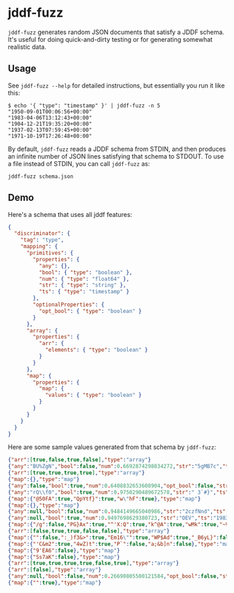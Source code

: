 # jddf-fuzz

`jddf-fuzz` generates random JSON documents that satisfy a JDDF schema. It's
useful for doing quick-and-dirty testing or for generating somewhat realistic
data.

## Usage

See `jddf-fuzz --help` for detailed instructions, but essentially you run it
like this:

```text
$ echo '{ "type": "timestamp" }' | jddf-fuzz -n 5
"1950-09-01T00:06:56+00:00"
"1983-04-06T13:12:43+00:00"
"1904-12-21T19:35:20+00:00"
"1937-02-13T07:59:45+00:00"
"1971-10-19T17:26:48+00:00"
```

By default, `jddf-fuzz` reads a JDDF schema from STDIN, and then produces an
infinite number of JSON lines satisfying that schema to STDOUT. To use a file
instead of STDIN, you can call `jddf-fuzz` as:

```text
jddf-fuzz schema.json
```

## Demo

Here's a schema that uses all jddf features:

```json
{
  "discriminator": {
    "tag": "type",
    "mapping": {
      "primitives": {
        "properties": {
          "any": {},
          "bool": { "type": "boolean" },
          "num": { "type": "float64" },
          "str": { "type": "string" },
          "ts": { "type": "timestamp" }
        },
        "optionalProperties": {
          "opt_bool": { "type": "boolean" }
        }
      },
      "array": {
        "properties": {
          "arr": {
            "elements": { "type": "boolean" }
          }
        }
      },
      "map": {
        "properties": {
          "map": {
            "values": { "type": "boolean" }
          }
        }
      }
    }
  }
}
```

Here are some sample values generated from that schema by `jddf-fuzz`:

```json
{"arr":[true,false,true,false],"type":"array"}
{"any":"BU%ZgN","bool":false,"num":0.6692874298834272,"str":"5gMB7c","ts":"1988-12-05T19:30:08+00:00","type":"primitives"}
{"arr":[true,true,true,true],"type":"array"}
{"map":{},"type":"map"}
{"any":false,"bool":true,"num":0.6408832653608904,"opt_bool":false,"str":"KZb9","ts":"1958-06-04T21:54:30+00:00","type":"primitives"}
{"any":"rQ\\f0","bool":true,"num":0.9750290489672578,"str":" 3`#}","ts":"1904-01-07T23:44:50+00:00","type":"primitives"}
{"map":{"@50FA":true,"QpYtf}":true,"w\"hF":true},"type":"map"}
{"map":{},"type":"map"}
{"any":null,"bool":false,"num":0.9484149665040986,"str":"2czfNnd","ts":"1947-12-19T08:32:00+00:00","type":"primitives"}
{"any":null,"bool":true,"num":0.9497698629380723,"str":"OEV","ts":"1983-10-22T07:48:54+00:00","type":"primitives"}
{"map":{"/g":false,"PG}Ax":true,"^'X:Q":true,"k^@A":true,"wMk":true,"~V":false},"type":"map"}
{"arr":[false,true,true,false,false],"type":"array"}
{"map":{"":false,":_)f3&>":true,"Em16\"":true,"WP$Ad":true,"_B6yL}":false,"p":false,"x;H":true},"type":"map"}
{"map":{"'C&m2":true,"4wZ)t":true,"P`":false,"a;&b]n":false},"type":"map"}
{"map":{"9'EA6":false},"type":"map"}
{"map":{"Ss7aK":false},"type":"map"}
{"arr":[true,true,true,true,false,true],"type":"array"}
{"arr":[false],"type":"array"}
{"any":null,"bool":false,"num":0.26690805500121584,"opt_bool":false,"str":".","ts":"1980-08-17T04:26:32+00:00","type":"primitives"}
{"map":{"":true},"type":"map"}
```
